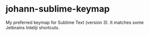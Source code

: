 # johann-sublime-keymap
My preferred keymap for Sublime Text (version 3). 
It matches some Jetbrains Inteliji shortcuts.
